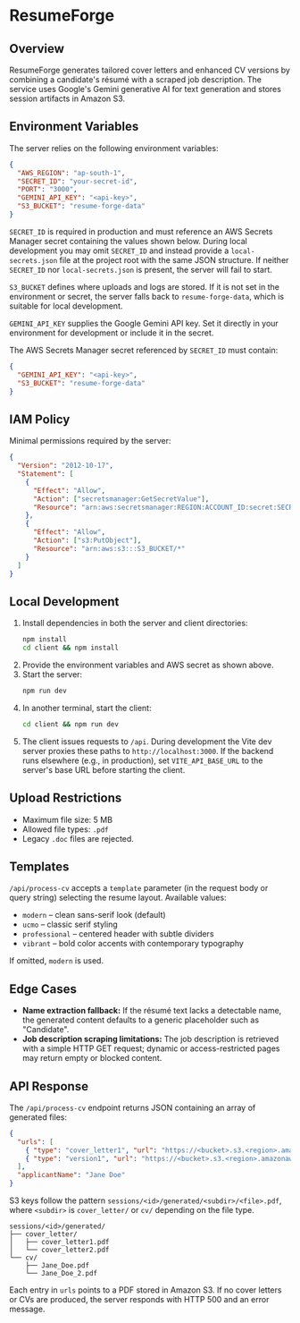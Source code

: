 # ResumeForge

## Overview
ResumeForge generates tailored cover letters and enhanced CV versions by combining a candidate's résumé with a scraped job description. The service uses Google's Gemini generative AI for text generation and stores session artifacts in Amazon S3.

## Environment Variables
The server relies on the following environment variables:

```json
{
  "AWS_REGION": "ap-south-1",
  "SECRET_ID": "your-secret-id",
  "PORT": "3000",
  "GEMINI_API_KEY": "<api-key>",
  "S3_BUCKET": "resume-forge-data"
}
```

`SECRET_ID` is required in production and must reference an AWS Secrets Manager secret containing the values shown below. During
local development you may omit `SECRET_ID` and instead provide a `local-secrets.json` file at the project root with the same
JSON structure. If neither `SECRET_ID` nor `local-secrets.json` is present, the server will fail to start.

`S3_BUCKET` defines where uploads and logs are stored. If it is not set in the environment or secret, the server falls back to
`resume-forge-data`, which is suitable for local development.

`GEMINI_API_KEY` supplies the Google Gemini API key. Set it directly in your environment for development or include it in the
secret.

The AWS Secrets Manager secret referenced by `SECRET_ID` must contain:

```json
{
  "GEMINI_API_KEY": "<api-key>",
  "S3_BUCKET": "resume-forge-data"
}
```

## IAM Policy
Minimal permissions required by the server:

```json
{
  "Version": "2012-10-17",
  "Statement": [
    {
      "Effect": "Allow",
      "Action": ["secretsmanager:GetSecretValue"],
      "Resource": "arn:aws:secretsmanager:REGION:ACCOUNT_ID:secret:SECRET_ID"
    },
    {
      "Effect": "Allow",
      "Action": ["s3:PutObject"],
      "Resource": "arn:aws:s3:::S3_BUCKET/*"
    }
  ]
}
```

## Local Development
1. Install dependencies in both the server and client directories:
   ```bash
   npm install
   cd client && npm install
   ```
2. Provide the environment variables and AWS secret as shown above.
3. Start the server:
   ```bash
   npm run dev
   ```
4. In another terminal, start the client:
   ```bash
   cd client && npm run dev
   ```
5. The client issues requests to `/api`. During development the Vite dev server proxies these paths to `http://localhost:3000`.
   If the backend runs elsewhere (e.g., in production), set `VITE_API_BASE_URL` to the server's base URL before starting the client.

## Upload Restrictions
- Maximum file size: 5&nbsp;MB
- Allowed file types: `.pdf`
- Legacy `.doc` files are rejected.

## Templates
`/api/process-cv` accepts a `template` parameter (in the request body or query string) selecting the resume layout. Available values:
- `modern` – clean sans-serif look (default)
- `ucmo` – classic serif styling
- `professional` – centered header with subtle dividers
- `vibrant` – bold color accents with contemporary typography

If omitted, `modern` is used.


## Edge Cases
- **Name extraction fallback:** If the résumé text lacks a detectable name, the generated content defaults to a generic placeholder such as "Candidate".
- **Job description scraping limitations:** The job description is retrieved with a simple HTTP GET request; dynamic or access-restricted pages may return empty or blocked content.

## API Response
The `/api/process-cv` endpoint returns JSON containing an array of generated files:

```json
{
  "urls": [
    { "type": "cover_letter1", "url": "https://<bucket>.s3.<region>.amazonaws.com/sessions/<id>/generated/cover_letter/cover_letter1.pdf" },
    { "type": "version1", "url": "https://<bucket>.s3.<region>.amazonaws.com/sessions/<id>/generated/cv/Jane_Doe.pdf" }
  ],
  "applicantName": "Jane Doe"
}
```

S3 keys follow the pattern `sessions/<id>/generated/<subdir>/<file>.pdf`, where `<subdir>` is `cover_letter/` or `cv/` depending on the file type.

```
sessions/<id>/generated/
├── cover_letter/
│   ├── cover_letter1.pdf
│   └── cover_letter2.pdf
└── cv/
    ├── Jane_Doe.pdf
    └── Jane_Doe_2.pdf
```

Each entry in `urls` points to a PDF stored in Amazon S3. If no cover letters or CVs are produced, the server responds with HTTP 500 and an error message.
